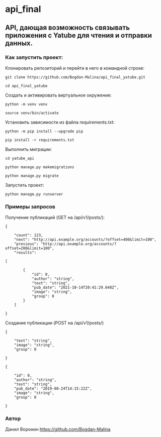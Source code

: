 # api_final

## API, дающая возможность связывать приложения с Yatube для чтения и отправки данных.  


### Как запустить проект:

Клонировать репозиторий и перейти в него в командной строке:

```
git clone https://github.com/Bogdan-Malina/api_final_yatube.git
```

```
cd api_final_yatube
```

Cоздать и активировать виртуальное окружение:

```
python -m venv venv
```

```
source venv/bin/activate
```

Установить зависимости из файла requirements.txt:

```
python -m pip install --upgrade pip
```

```
pip install -r requirements.txt
```

Выполнить миграции:
```
cd yatube_api
```
```
python manage.py makemigrations
```
```
python manage.py migrate
```

Запустить проект:
```
python manage.py runserver
```
### Примеры запросов

Получение публикаций (GET на /api/v1/posts/):

```
{

    "count": 123,
    "next": "http://api.example.org/accounts/?offset=400&limit=100",
    "previous": "http://api.example.org/accounts/?offset=200&limit=100",
    "results": 

[

        {
            "id": 0,
            "author": "string",
            "text": "string",
            "pub_date": "2021-10-14T20:41:29.648Z",
            "image": "string",
            "group": 0
        }
    ]

}
```
Создание публикации (POST на /api/v1/posts/)
```
{

    "text": "string",
    "image": "string",
    "group": 0

}
```
```
{

    "id": 0,
    "author": "string",
    "text": "string",
    "pub_date": "2019-08-24T14:15:22Z",
    "image": "string",
    "group": 0

}
```

### Автор
Данил Воронин https://github.com/Bogdan-Malina
